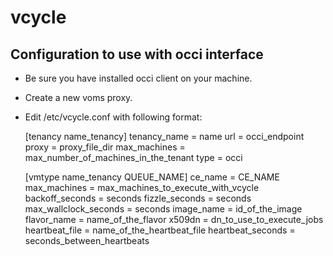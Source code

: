 vcycle
======

Configuration to use with occi interface
----------------------------------------

- Be sure you have installed occi client on your machine.
- Create a new voms proxy.
- Edit /etc/vcycle.conf with following format:

	[tenancy name_tenancy] 
	tenancy_name = name 
  url = occi_endpoint
  proxy = proxy_file_dir
  max_machines = max_number_of_machines_in_the_tenant
  type = occi

  [vmtype name_tenancy QUEUE_NAME]
  ce_name = CE_NAME
  max_machines = max_machines_to_execute_with_vcycle
  backoff_seconds = seconds
  fizzle_seconds = seconds
  max_wallclock_seconds = seconds
  image_name = id_of_the_image
  flavor_name = name_of_the_flavor
  x509dn = dn_to_use_to_execute_jobs
  heartbeat_file = name_of_the_heartbeat_file
  heartbeat_seconds = seconds_between_heartbeats

